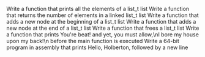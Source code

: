 Write a function that prints all the elements of a list_t list
Write a function that returns the number of elements in a linked list_t list
Write a function that adds a new node at the beginning of a list_t list
Write a function that adds a new node at the end of a list_t list
Write a function that frees a list_t list
Write a function that prints You're beat! and yet, you must allow,\nI bore my house upon my back!\n before the main function is executed
Write a 64-bit program in assembly that prints Hello, Holberton, followed by a new line
